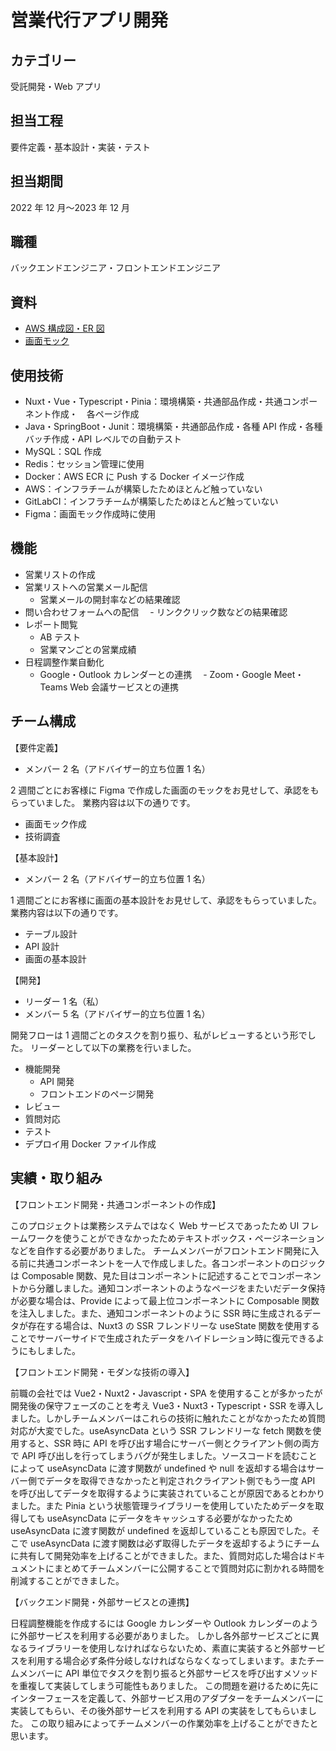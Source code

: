 # 営業代行アプリ開発

## カテゴリー

受託開発・Web アプリ

## 担当工程

要件定義・基本設計・実装・テスト

## 担当期間

2022 年 12 月〜2023 年 12 月

## 職種

バックエンドエンジニア・フロントエンドエンジニア

## 資料

- [AWS 構成図・ER 図](https://drive.google.com/file/d/1ne7f9odqxXHBlYsq3vh-3IGxWtzfXA7v/view?usp=sharing)
- [画面モック](https://www.figma.com/file/zSK0Se3KwbBEWRSIBZAq3k/%E7%84%A1%E9%A1%8C?type=design&node-id=0%3A1&mode=design&t=QzlWJD6gaR0p7AH1-1)

## 使用技術

- Nuxt・Vue・Typescript・Pinia：環境構築・共通部品作成・共通コンポーネント作成・　各ページ作成
- Java・SpringBoot・Junit：環境構築・共通部品作成・各種 API 作成・各種バッチ作成・API レベルでの自動テスト
- MySQL：SQL 作成
- Redis：セッション管理に使用
- Docker：AWS ECR に Push する Docker イメージ作成
- AWS：インフラチームが構築したためほとんど触っていない
- GitLabCI：インフラチームが構築したためほとんど触っていない
- Figma：画面モック作成時に使用

## 機能

- 営業リストの作成
- 営業リストへの営業メール配信
  - 営業メールの開封率などの結果確認
- 問い合わせフォームへの配信
  　- リンククリック数などの結果確認
- レポート閲覧
  - AB テスト
  - 営業マンごとの営業成績
- 日程調整作業自動化
  - Google・Outlook カレンダーとの連携
    　- Zoom・Google Meet・Teams Web 会議サービスとの連携

## チーム構成

【要件定義】

- メンバー 2 名（アドバイザー的立ち位置 1 名）

2 週間ごとにお客様に Figma で作成した画面のモックをお見せして、承認をもらっていました。
業務内容は以下の通りです。

- 画面モック作成
- 技術調査

【基本設計】

- メンバー 2 名（アドバイザー的立ち位置 1 名）

1 週間ごとにお客様に画面の基本設計をお見せして、承認をもらっていました。
業務内容は以下の通りです。

- テーブル設計
- API 設計
- 画面の基本設計

【開発】

- リーダー 1 名（私）
- メンバー 5 名（アドバイザー的立ち位置 1 名）

開発フローは 1 週間ごとのタスクを割り振り、私がレビューするという形でした。
リーダーとして以下の業務を行いました。

- 機能開発
  - API 開発
  - フロントエンドのページ開発
- レビュー
- 質問対応
- テスト
- デプロイ用 Docker ファイル作成

## 実績・取り組み

【フロントエンド開発・共通コンポーネントの作成】

このプロジェクトは業務システムではなく Web サービスであったため UI フレームワークを使うことができなかったためテキストボックス・ページネーションなどを自作する必要がありました。
チームメンバーがフロントエンド開発に入る前に共通コンポーネントを一人で作成しました。各コンポーネントのロジックは Composable 関数、見た目はコンポーネントに記述することでコンポーネントから分離しました。通知コンポーネントのようなページをまたいだデータ保持が必要な場合は、Provide によって最上位コンポーネントに Composable 関数を注入しました。また、通知コンポーネントのように SSR 時に生成されるデータが存在する場合は、Nuxt3 の SSR フレンドリーな useState 関数を使用することでサーバーサイドで生成されたデータをハイドレーション時に復元できるようにもしました。

【フロントエンド開発・モダンな技術の導入】

前職の会社では Vue2・Nuxt2・Javascript・SPA を使用することが多かったが開発後の保守フェーズのことを考え Vue3・Nuxt3・Typescript・SSR を導入しました。しかしチームメンバーはこれらの技術に触れたことがなかったため質問対応が大変でした。useAsyncData という SSR フレンドリーな fetch 関数を使用すると、SSR 時に API を呼び出す場合にサーバー側とクライアント側の両方で API 呼び出しを行ってしまうバグが発生しました。ソースコードを読むことによって useAsyncData に渡す関数が undefined や null を返却する場合はサーバー側でデータを取得できなかったと判定されクライアント側でもう一度 API を呼び出してデータを取得するように実装されていることが原因であるとわかりました。また Pinia という状態管理ライブラリーを使用していたためデータを取得しても useAsyncData にデータをキャッシュする必要がなかったため useAsyncData に渡す関数が undefined を返却していることも原因でした。そこで useAsyncData に渡す関数は必ず取得したデータを返却するようにチームに共有して開発効率を上げることができました。また、質問対応した場合はドキュメントにまとめてチームメンバーに公開することで質問対応に割かれる時間を削減することができました。

【バックエンド開発・外部サービスとの連携】

日程調整機能を作成するには Google カレンダーや Outlook カレンダーのように外部サービスを利用する必要がありました。
しかし各外部サービスごとに異なるライブラリーを使用しなければならないため、素直に実装すると外部サービスを利用する場合必ず条件分岐しなければならなくなってしまいます。またチームメンバーに API 単位でタスクを割り振ると外部サービスを呼び出すメソッドを重複して実装してしまう可能性もありました。
この問題を避けるために先にインターフェースを定義して、外部サービス用のアダプターをチームメンバーに実装してもらい、その後外部サービスを利用する API の実装をしてもらいました。
この取り組みによってチームメンバーの作業効率を上げることができたと思います。
